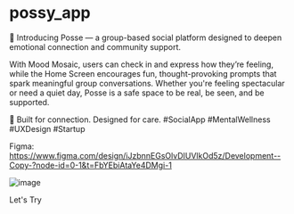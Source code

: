 # possy_app

🚀 Introducing Posse — a group-based social platform designed to deepen emotional connection and community support.

With Mood Mosaic, users can check in and express how they’re feeling, while the Home Screen encourages fun, thought-provoking prompts that spark meaningful group conversations. Whether you're feeling spectacular or need a quiet day, Posse is a safe space to be real, be seen, and be supported.

🌈 Built for connection. Designed for care.
#SocialApp #MentalWellness #UXDesign #Startup

Figma: https://www.figma.com/design/iJzbnnEGsOlvDIUVlkOd5z/Development--Copy-?node-id=0-1&t=FbYEbiAtaYe4DMgi-1

![image](https://github.com/user-attachments/assets/1d93d1b2-b67d-4edb-bf32-da74256294b2)

Let's Try
